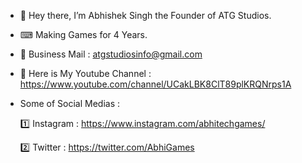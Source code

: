 - 👋 Hey there, I’m Abhishek Singh the Founder of ATG Studios.
- ⌨ Making Games for 4 Years.
- 📧 Business Mail : atgstudiosinfo@gmail.com
- 🎥 Here is My Youtube Channel : https://www.youtube.com/channel/UCakLBK8ClT89plKRQNrps1A
- Some of Social Medias : 

  1️⃣ Instagram : https://www.instagram.com/abhitechgames/
  
  2️⃣ Twitter : https://twitter.com/AbhiGames

<!---
abhitechgames/abhitechgames is a ✨ special ✨ repository because its `README.md` (this file) appears on your GitHub profile.
You can click the Preview link to take a look at your changes.
--->
